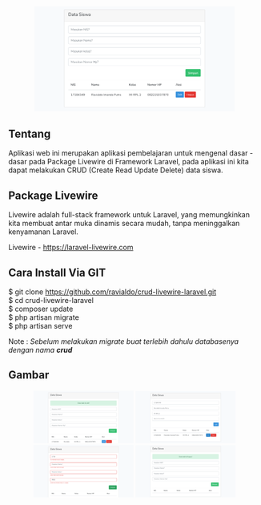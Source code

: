 <p align="center"><img src="https://github.com/ravialdo/crud-livewire-laravel/blob/master/public/img/read.png" width="400"></p>

## Tentang
Aplikasi web ini merupakan aplikasi pembelajaran untuk mengenal dasar - dasar pada Package Livewire di Framework Laravel, pada aplikasi ini kita dapat melakukan CRUD (Create Read Update Delete) data siswa.


## Package Livewire
Livewire adalah full-stack framework untuk Laravel, yang memungkinkan kita membuat antar muka dinamis secara mudah, tanpa meninggalkan kenyamanan Laravel.

Livewire - https://laravel-livewire.com

## Cara Install Via GIT

$ git clone https://github.com/ravialdo/crud-livewire-laravel.git <br>
$ cd crud-livewire-laravel <br>
$ composer update <br>
$ php artisan migrate <br>
$ php artisan serve <br>

Note :
<i>
Sebelum melakukan migrate buat terlebih dahulu databasenya dengan nama <b>crud</b>
</i>

## Gambar

<p align="center">
<img src="https://github.com/ravialdo/crud-livewire-laravel/blob/master/public/img/edit.png" width="200">
<img src="https://github.com/ravialdo/crud-livewire-laravel/blob/master/public/img/update.png" width="200">
<img src="https://github.com/ravialdo/crud-livewire-laravel/blob/master/public/img/validate.png" width="200">
<img src="https://github.com/ravialdo/crud-livewire-laravel/blob/master/public/img/delete.png" width="200">
</p>
